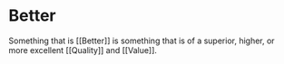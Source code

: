 # Better

Something that is [[Better]] is something that is of a superior, higher, or more excellent [[Quality]] and [[Value]]. 
